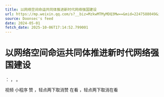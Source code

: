 ```yaml
---
title: 以网络空间命运共同体推进新时代网络强国建设
url: https://mp.weixin.qq.com/s?__biz=MzkwMTMyMDQ3Mw==&mid=2247588049&idx=2&sn=11f515d8bd4a7b2923c0dd7e33f19edb
source: Doonsec's feed
date: 2024-05-01
fetch_date: 2025-10-06T17:14:52.799001
---
```


# 以网络空间命运共同体推进新时代网络强国建设

：
，
。

视频
小程序
赞
，轻点两下取消赞
在看
，轻点两下取消在看